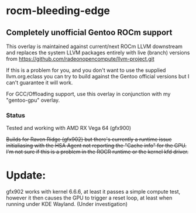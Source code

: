 # rocm-bleeding-edge
## Completely unofficial Gentoo ROCm support

This overlay is maintained against current/next ROCm
LLVM downstream and replaces the system LLVM packages
entirely with live (branch) versions from
https://github.com/radeonopencompute/llvm-project.git

If this is a problem for you, and you don't want to
use the supplied llvm.org.eclass you can try to build
against the Gentoo official versions but I can't
guarantee it will work.

For GCC/Offloading support, use this overlay in
conjunction with my "gentoo-gpu" overlay.


### Status
Tested and working with AMD RX Vega 64 (gfx900)

~~Builds for Raven Ridge (gfx902) but there's currently a
runtime issue initialiasing with the HSA Agent not
reporting the "Cache info" for the GPU.  I'm not sure
if this is a problem in the ROCR runtime or the kernel
kfd driver.~~

# Update:
gfx902 works with kernel 6.6.6, at least it passes a simple
compute test, however it then causes the GPU to trigger
a reset loop, at least when running under KDE Wayland.
(Under investigation)
